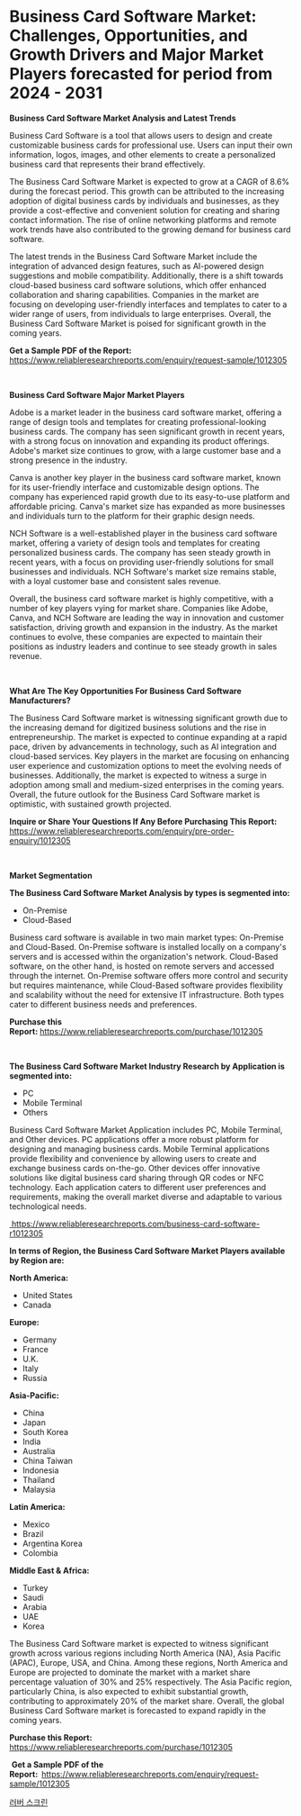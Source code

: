 <p><h1>Business Card Software Market: Challenges, Opportunities, and Growth Drivers and Major Market Players forecasted for period from 2024 - 2031</h1></p><p><strong>Business Card Software Market Analysis and Latest Trends</strong></p>
<p><p>Business Card Software is a tool that allows users to design and create customizable business cards for professional use. Users can input their own information, logos, images, and other elements to create a personalized business card that represents their brand effectively.</p><p>The Business Card Software Market is expected to grow at a CAGR of 8.6% during the forecast period. This growth can be attributed to the increasing adoption of digital business cards by individuals and businesses, as they provide a cost-effective and convenient solution for creating and sharing contact information. The rise of online networking platforms and remote work trends have also contributed to the growing demand for business card software.</p><p>The latest trends in the Business Card Software Market include the integration of advanced design features, such as AI-powered design suggestions and mobile compatibility. Additionally, there is a shift towards cloud-based business card software solutions, which offer enhanced collaboration and sharing capabilities. Companies in the market are focusing on developing user-friendly interfaces and templates to cater to a wider range of users, from individuals to large enterprises. Overall, the Business Card Software Market is poised for significant growth in the coming years.</p></p>
<p><strong>Get a Sample PDF of the Report:&nbsp;</strong> <a href="https://www.reliableresearchreports.com/enquiry/request-sample/1012305">https://www.reliableresearchreports.com/enquiry/request-sample/1012305</a></p>
<p>&nbsp;</p>
<p><strong>Business Card Software Major Market Players</strong></p>
<p><p>Adobe is a market leader in the business card software market, offering a range of design tools and templates for creating professional-looking business cards. The company has seen significant growth in recent years, with a strong focus on innovation and expanding its product offerings. Adobe's market size continues to grow, with a large customer base and a strong presence in the industry.</p><p>Canva is another key player in the business card software market, known for its user-friendly interface and customizable design options. The company has experienced rapid growth due to its easy-to-use platform and affordable pricing. Canva's market size has expanded as more businesses and individuals turn to the platform for their graphic design needs.</p><p>NCH Software is a well-established player in the business card software market, offering a variety of design tools and templates for creating personalized business cards. The company has seen steady growth in recent years, with a focus on providing user-friendly solutions for small businesses and individuals. NCH Software's market size remains stable, with a loyal customer base and consistent sales revenue.</p><p>Overall, the business card software market is highly competitive, with a number of key players vying for market share. Companies like Adobe, Canva, and NCH Software are leading the way in innovation and customer satisfaction, driving growth and expansion in the industry. As the market continues to evolve, these companies are expected to maintain their positions as industry leaders and continue to see steady growth in sales revenue.</p></p>
<p>&nbsp;</p>
<p><strong>What Are The Key Opportunities For Business Card Software Manufacturers?</strong></p>
<p><p>The Business Card Software market is witnessing significant growth due to the increasing demand for digitized business solutions and the rise in entrepreneurship. The market is expected to continue expanding at a rapid pace, driven by advancements in technology, such as AI integration and cloud-based services. Key players in the market are focusing on enhancing user experience and customization options to meet the evolving needs of businesses. Additionally, the market is expected to witness a surge in adoption among small and medium-sized enterprises in the coming years. Overall, the future outlook for the Business Card Software market is optimistic, with sustained growth projected.</p></p>
<p><strong>Inquire or Share Your Questions If Any Before Purchasing This Report:</strong> <a href="https://www.reliableresearchreports.com/enquiry/pre-order-enquiry/1012305">https://www.reliableresearchreports.com/enquiry/pre-order-enquiry/1012305</a></p>
<p>&nbsp;</p>
<p><strong>Market Segmentation</strong></p>
<p><strong>The Business Card Software Market Analysis by types is segmented into:</strong></p>
<p><ul><li>On-Premise</li><li>Cloud-Based</li></ul></p>
<p><p>Business card software is available in two main market types: On-Premise and Cloud-Based. On-Premise software is installed locally on a company's servers and is accessed within the organization's network. Cloud-Based software, on the other hand, is hosted on remote servers and accessed through the internet. On-Premise software offers more control and security but requires maintenance, while Cloud-Based software provides flexibility and scalability without the need for extensive IT infrastructure. Both types cater to different business needs and preferences.</p></p>
<p><strong>Purchase this Report:&nbsp;</strong><a href="https://www.reliableresearchreports.com/purchase/1012305">https://www.reliableresearchreports.com/purchase/1012305</a></p>
<p>&nbsp;</p>
<p><strong>The Business Card Software Market Industry Research by Application is segmented into:</strong></p>
<p><ul><li>PC</li><li>Mobile Terminal</li><li>Others</li></ul></p>
<p><p>Business Card Software Market Application includes PC, Mobile Terminal, and Other devices. PC applications offer a more robust platform for designing and managing business cards. Mobile Terminal applications provide flexibility and convenience by allowing users to create and exchange business cards on-the-go. Other devices offer innovative solutions like digital business card sharing through QR codes or NFC technology. Each application caters to different user preferences and requirements, making the overall market diverse and adaptable to various technological needs.</p></p>
<p><a href="https://www.reliableresearchreports.com/business-card-software-r1012305">&nbsp;https://www.reliableresearchreports.com/business-card-software-r1012305</a></p>
<p><strong>In terms of Region, the Business Card Software Market Players available by Region are:</strong></p>
<p>
    <p> <strong> North America: </strong>
        <ul>
            <li>United States</li>
            <li>Canada</li>
        </ul>
        </p> 
    <p> <strong> Europe: </strong>
        <ul>
            <li>Germany</li>
            <li>France</li>
            <li>U.K.</li>
            <li>Italy</li>
            <li>Russia</li>
        </ul>
        </p> 
    <p> <strong> Asia-Pacific: </strong>
        <ul>
            <li>China</li>
            <li>Japan</li>
            <li>South Korea</li>
            <li>India</li>
            <li>Australia</li>
            <li>China Taiwan</li>
            <li>Indonesia</li>
            <li>Thailand</li>
            <li>Malaysia</li>
        </ul>
        </p> 
    <p> <strong> Latin America: </strong>
        <ul>
            <li>Mexico</li>
            <li>Brazil</li>
            <li>Argentina Korea</li>
            <li>Colombia</li>
        </ul>
        </p> 
    <p> <strong> Middle East & Africa: </strong>
        <ul>
            <li>Turkey</li>
            <li>Saudi</li>
            <li>Arabia</li>
            <li>UAE</li>
            <li>Korea</li>
        </ul>
    </p>
    </p>
<p><p>The Business Card Software market is expected to witness significant growth across various regions including North America (NA), Asia Pacific (APAC), Europe, USA, and China. Among these regions, North America and Europe are projected to dominate the market with a market share percentage valuation of 30% and 25% respectively. The Asia Pacific region, particularly China, is also expected to exhibit substantial growth, contributing to approximately 20% of the market share. Overall, the global Business Card Software market is forecasted to expand rapidly in the coming years.</p></p>
<p><strong>Purchase this Report: </strong><a href="https://www.reliableresearchreports.com/purchase/1012305">https://www.reliableresearchreports.com/purchase/1012305</a></p>
<p>&nbsp;<strong>Get a Sample PDF of the Report:&nbsp;&nbsp;</strong><a href="https://www.reliableresearchreports.com/enquiry/request-sample/1012305">https://www.reliableresearchreports.com/enquiry/request-sample/1012305</a></p>
<p><strong></strong></p>
<p><p><a href="https://medium.com/@dessierohan2023/%EA%B3%A0%EB%AC%B4-%EC%8A%A4%ED%81%AC%EB%A6%B0-%EC%8B%9C%EC%9E%A5%EC%9D%80-%EC%8B%9C%EC%9E%A5-%EC%A0%90%EC%9C%A0%EC%9C%A8-%ED%81%AC%EA%B8%B0-%EB%B0%8F-2031%EB%85%84%EA%B9%8C%EC%A7%80-%EC%98%88%EC%83%81%EB%90%9C-%EC%98%88%EC%B8%A1%EC%97%90-%EC%B4%88%EC%A0%90%EC%9D%84-%EB%A7%9E%EC%B6%94%EA%B3%A0-%EC%9E%88%EC%8A%B5%EB%8B%88%EB%8B%A4-383df1498d70">러버 스크린</a></p></p>